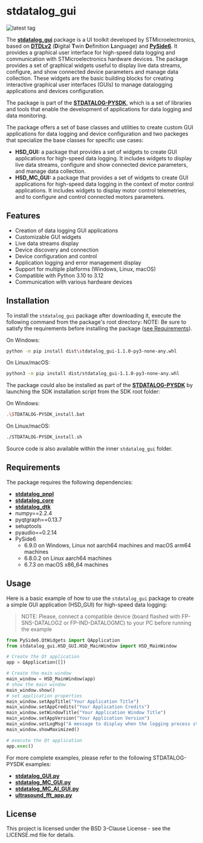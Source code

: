 # stdatalog_gui

![latest tag](https://img.shields.io/github/v/tag/STMicroelectronics/stdatalog_gui.svg?color=brightgreen)

The **[stdatalog_gui](https://github.com/STMicroelectronics/stdatalog_gui)** package is a UI toolkit developed by STMicroelectronics, based on **[DTDLv2](https://github.com/Azure/opendigitaltwins-dtdl/blob/master/DTDL/v2/DTDL.v2.md)** (**D**igital **T**win **D**efinition **L**anguage) and **[PySide6](https://pypi.org/project/PySide6/)**. It provides a graphical user interface for high-speed data logging and communication with STMicroelectronics hardware devices. The package provides a set of graphical widgets useful to display live data streams, configure, and show connected device parameters and manage data collection. These widgets are the basic building blocks for creating interactive graphical user interfaces (GUIs) to manage datalogging applications and devices configuration.

The package is part of the **[STDATALOG-PYSDK](https://github.com/STMicroelectronics/stdatalog-pysdk)**, which is a set of libraries and tools that enable the development of applications for data logging and data monitoring.

The package offers a set of base classes and utilities to create custom GUI applications for data logging and device configuration and two packeges that specialize the base classes for specific use cases:
- **HSD_GUI:** a package that provides a set of widgets to create GUI applications for high-speed data logging. It includes widgets to display live data streams, configure and show connected device parameters, and manage data collection.
- **HSD_MC_GUI:** a package that provides a set of widgets to create GUI applications for high-speed data logging in the context of motor control applications. It includes widgets to display motor control telemetries, and to configure and control connected motors parameters.

## Features

- Creation of data logging GUI applications
- Customizable GUI widgets
- Live data streams display
- Device discovery and connection
- Device configuration and control
- Application logging and error management display
- Support for multiple platforms (Windows, Linux, macOS)
- Compatible with Python 3.10 to 3.12
- Communication with various hardware devices

## Installation

To install the `stdatalog_gui` package after downloading it, execute the following command from the package's root directory:
NOTE: Be sure to satisfy the requirements before installing the package ([see Requirements](#requirements)).

On Windows:
```sh
python -m pip install dist\stdatalog_gui-1.1.0-py3-none-any.whl
```

On Linux/macOS:
```sh
python3 -m pip install dist/stdatalog_gui-1.1.0-py3-none-any.whl
```

The package could also be installed as part of the **[STDATALOG-PYSDK](https://github.com/STMicroelectronics/stdatalog-pysdk)** by launching the SDK installation script from the SDK root folder:

On Windows:
```sh
.\STDATALOG-PYSDK_install.bat
```

On Linux/macOS:
```sh
./STDATALOG-PYSDK_install.sh
```

Source code is also available within the inner `stdatalog_gui` folder.

## Requirements
The package requires the following dependencies:

- **[stdatalog_pnpl](https://github.com/STMicroelectronics/stdatalog_pnpl)**
- **[stdatalog_core](https://github.com/STMicroelectronics/stdatalog_core)**
- **[stdatalog_dtk](https://github.com/STMicroelectronics/stdatalog_dtk)**
- numpy==2.2.4
- pyqtgraph==0.13.7
- setuptools
- pyaudio==0.2.14
- PySide6
	- 6.9.0 on Windows, Linux not aarch64 machines and macOS arm64 machines
	- 6.8.0.2 on Linux aarch64 machines
	- 6.7.3 on macOS x86_64 machines

## Usage
Here is a basic example of how to use the `stdatalog_gui` package to create a simple GUI application (HSD_GUI) for high-speed data logging:
> NOTE: Please, connect a compatible device (board flashed with FP-SNS-DATALOG2 or FP-IND-DATALOGMC) to your PC before running the example 

```python
from PySide6.QtWidgets import QApplication
from stdatalog_gui.HSD_GUI.HSD_MainWindow import HSD_MainWindow

# Create the Qt application
app = QApplication([])

# Create the main window
main_window = HSD_MainWindow(app)
# show the main window
main_window.show()
# set application properties
main_window.setAppTitle("Your Application Title")
main_window.setAppCredits("Your Application Credits")
main_window.setWindowTitle("Your Application Window Title")
main_window.setAppVersion("Your Application Version")
main_window.setLogMsg("A message to display when the logging process starts")
main_window.showMaximized()

# execute the Qt application
app.exec()
```
For more complete examples, please refer to the following STDATALOG-PYSDK examples:
- **[stdatalog_GUI.py](https://github.com/STMicroelectronics/stdatalog_examples/blob/main/gui_applications/stdatalog/GUI/stdatalog_GUI.py)**
- **[stdatalog_MC_GUI.py](https://github.com/STMicroelectronics/stdatalog_examples/blob/main/gui_applications/stdatalog_mc/Datalog/stdatalog_MC_GUI.py)**
- **[stdatalog_MC_AI_GUI.py](https://github.com/STMicroelectronics/stdatalog_examples/blob/main/gui_applications/stdatalog_mc/AI/stdatalog_MC_AI_GUI.py)**
- **[ultrasound_fft_app.py](https://github.com/STMicroelectronics/stdatalog_examples/blob/main/gui_applications/stdatalog_ultrasound_fft/ultrasound_fft_app.py)**

## License
This project is licensed under the BSD 3-Clause License - see the LICENSE.md file for details.
